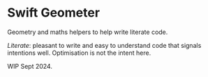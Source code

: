 # Swift Geometer

Geometry and maths helpers to help write literate code.

*Literate*: pleasant to write and easy to understand code that signals intentions
well. Optimisation is not the intent here.

WIP Sept 2024.
